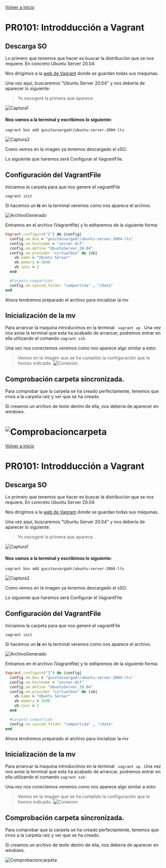 [Volver a inicio](/index.md)

# PR0101: Introdducción a Vagrant
## Descarga SO
Lo primero que tenemos que hacer es buscar la distribución que se nos requiere.
En concreto Ubuntu Server 20.04

Nos dirigimos a la [web de Vagrant](https://portal.cloud.hashicorp.com/vagrant/discover) donde se guardan todas sus máquinas.

Una vez aquí, buscaremos "Ubuntu Server 20.04" y nos debería de aparecer lo siguiente:

> Yo escogeré la primera que aparece.

![Captura1](/UT01_introduccion/practicas/PR0101%20Introduccion%20a%20Vagrant/imagenes/VagrantBoxes.png)


#### Nos vamos a la terminal y escribimos lo siguiente:

```
vagrant box add gusztavvargadr/ubuntu-server-2004-lts
```

![Captura2](/UT01_introduccion/practicas/PR0101%20Introduccion%20a%20Vagrant/imagenes/Importarmaquina.png)

Como vemos en la imagen ya tenemos descargado el sSO.

Lo siguiente que haremos será Configurar el VagrantFile.

## Configuración del VagrantFile

Iniciamos la carpeta para que nos genere el vagrantFile

```
vagrant init
```
Si hacemos un ***ls*** en la terminal veremos como nos aparece el archivo.

![ArchivoGenerado](/UT01_introduccion/practicas/PR0101%20Introduccion%20a%20Vagrant/imagenes/Vagrantfileexiste.png)

Entramos en el archivo (Vagrantfile) y lo editaremos de la siguiente forma:

```ruby
Vagrant.configure("2") do |config|
  config.vm.box = "gusztavvargadr/ubuntu-server-2004-lts"
  config.vm.hostname = "server-dcf"
  config.vm.define "UbuntuServer_20.04"
  config.vm.provider "virtualbox" do |vb|
    vb.name = "Ubuntu Server"
    vb.memory = 2048
    vb.cpus = 2
  end

  #Carpeta compartida
  config.vm.synced_folder "compartida" , "/data"
end
```

Ahora tendremos preparado el archivo para inicializar la mv

## Inicialización de la mv

Para arrancar la maquina introducimos en la terminal ``` vagrant up``` .
Una vez nos avise la terminal que esta ha acabado de arrancar, podremos entrar en ella utilizando el comando ```vagrant ssh```.

Una vez nos conectemos veremos como nos aparece algo similar a esto:

>Vemos en la imagen que se ha cumplido la configuración que le hemos indicado.
![Conexion](/UT01_introduccion/practicas/PR0101%20Introduccion%20a%20Vagrant/imagenes/Conexion.png)


## Comprobación carpeta sincronizada.

Para comprobar que la carpeta se ha creado perfectamente, tenemos que irnos a la carpeta raiz y ver que se ha creado.

Si creamos un archivo de texto dentro de ella, nos deberia de aparecer en windows.

![Comprobacioncarpeta](/UT01_introduccion/practicas/PR0101%20Introduccion%20a%20Vagrant/imagenes/Comprobacioncarpeta.png)
=======
[Volver a inicio](/index.md)

# PR0101: Introdducción a Vagrant
## Descarga SO
Lo primero que tenemos que hacer es buscar la distribución que se nos requiere.
En concreto Ubuntu Server 20.04

Nos dirigimos a la [web de Vagrant](https://portal.cloud.hashicorp.com/vagrant/discover) donde se guardan todas sus máquinas.

Una vez aquí, buscaremos "Ubuntu Server 20.04" y nos debería de aparecer lo siguiente:

> Yo escogeré la primera que aparece.

![Captura1](/UT01_introduccion/practicas/PR0101%20Introduccion%20a%20Vagrant/imagenes/VagrantBoxes.png)


#### Nos vamos a la terminal y escribimos lo siguiente:

```
vagrant box add gusztavvargadr/ubuntu-server-2004-lts
```

![Captura2](/UT01_introduccion/practicas/PR0101%20Introduccion%20a%20Vagrant/imagenes/Importarmaquina.png)

Como vemos en la imagen ya tenemos descargado el sSO.

Lo siguiente que haremos será Configurar el VagrantFile.

## Configuración del VagrantFile

Iniciamos la carpeta para que nos genere el vagrantFile

```
vagrant init
```
Si hacemos un ***ls*** en la terminal veremos como nos aparece el archivo.

![ArchivoGenerado](/UT01_introduccion/practicas/PR0101%20Introduccion%20a%20Vagrant/imagenes/Vagrantfileexiste.png)

Entramos en el archivo (Vagrantfile) y lo editaremos de la siguiente forma:

```ruby
Vagrant.configure("2") do |config|
  config.vm.box = "gusztavvargadr/ubuntu-server-2004-lts"
  config.vm.hostname = "server-dcf"
  config.vm.define "UbuntuServer_20.04"
  config.vm.provider "virtualbox" do |vb|
    vb.name = "Ubuntu Server"
    vb.memory = 2048
    vb.cpus = 2
  end

  #Carpeta compartida
  config.vm.synced_folder "compartida" , "/data"
end
```

Ahora tendremos preparado el archivo para inicializar la mv

## Inicialización de la mv

Para arrancar la maquina introducimos en la terminal ``` vagrant up``` .
Una vez nos avise la terminal que esta ha acabado de arrancar, podremos entrar en ella utilizando el comando ```vagrant ssh```.

Una vez nos conectemos veremos como nos aparece algo similar a esto:

>Vemos en la imagen que se ha cumplido la configuración que le hemos indicado.
![Conexion](/UT01_introduccion/practicas/PR0101%20Introduccion%20a%20Vagrant/imagenes/Conexion.png)


## Comprobación carpeta sincronizada.

Para comprobar que la carpeta se ha creado perfectamente, tenemos que irnos a la carpeta raiz y ver que se ha creado.

Si creamos un archivo de texto dentro de ella, nos deberia de aparecer en windows.

![Comprobacioncarpeta](/UT01_introduccion/practicas/PR0101%20Introduccion%20a%20Vagrant/imagenes/Comprobacioncarpeta.png)